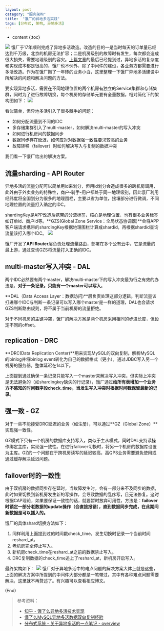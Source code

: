 ```yaml
---
layout: post
category: "服务架构"
title:  "饿厂的异地多活实践"
tags: [分布式, 架构, 异地多活]
---
```


* content
{:toc}

![](https://picsum.photos/800/300/?image=692)
饿厂于17年顺利完成了异地多活改造。改造的目的一是当时每天的订单量已经达到千万级，北京的机房无法扩容；二是机房级别的故障时有发生，每次都会造成很大损失，需要地理级别的容灾。[上篇文章](https://cui1994.github.io/2019/01/07/cap1/)的最后已经提到过，异地多活的复杂度和实现成本都是很高的，饿厂也不例外，除了中间件的建设，各业务方都需要进行多活改造。作为在饿厂搬了一年砖的业务小白，这里整理一下饿厂异地多活建设中所解决的问题和解决问题的方法。





要实现异地多活，需要在不同地理位置的两个机房有独立的Service集群和存储集群，同时为了进行故障切换，每个机房的存储单元要有全量数据，相对简化下的架构图如下：
![](https://i.loli.net/2019/01/08/5c349cad3d7ee.png)

看似简单，但异地多活引入了很多棘手的问题：
- 如何分配流量到不同的IDC
- 多存储集群引入了multi-master，如何解决multi-master的写入冲突
- 如何进行机房间的数据同步
- 数据同步存在延迟，如何应对对数据强一致性要求较高的业务
- 故障转移（failover）时如何解决写入与复制的数据冲突

我们看一下饿厂给出的解决方案。

## 流量sharding - API Router
异地多活的流量分配可以简单用id来划分，但用id划分会造成很多的跨机房调用，此外由于外卖业务的特殊性，商户-骑手-用户都处于同一地理级别，因此饿厂利用经纬度将全国划分为很多的地理围栏，主要以省为单位，接壤部分进行微调，不同地理位置的流量打入确定的IDC。

shardingKey是APP改造后携带的分流标签，核心是地理位置，也有很多业务标签如订单id、商户id等。**GZS(Global Zone Service：全局状态协调器)**会将APP客户端请求携带的shardingKey根据地理围栏计算成shardid，再根据shardid查询流量该打入哪个IDC。
![](https://i.loli.net/2019/01/08/5c34a68215b2e.png)

饿厂开发了**API Router**层负责处理流量路由，部署在多个公有云中，它是流量的最上游，通过查询GZS将流量打入正确的IDC。

## multi-master写入冲突 - DAL
两个IDC必然要有两个master，解决multi-master下的写入冲突最为行之有效的办法是，**对于一条记录，只能有一个master可以写入**。

**DAL（Data Access Layer：数据访问)**层负责处理这部分逻辑。判断流量该打进哪个IDC与判断一条记录可以写入哪个master是一样的道理，DAL也会请求GZS判断路由规则，将不属于当前机房的流量拒绝。

对于不同机房的主键冲突，饿厂的解决方案是两个机房采用相同的步进长度，但设定不同的offset。

## replication - DRC
**DRC(Data Replication Center)**用来实现MySQL的双向复制，解析MySQL的binlog并将binlog event转化为自己的数据格式（更小），通过JDBC写入另一个机房的服务器，整体延迟在1s以下。

上面提到通过确保一条记录只能写入一个master来解决写入冲突，但实际上冲突是无法避免的（如shardingkey缺失的行记录），饿厂通过**给所有表增加一个业务方不感知的时间戳字段check_time，当发生写入冲突时根据时间戳保留最新的记录。**

## 强一致 - GZ
对于一些不能接受DRC延迟的业务（如注册），可以通过**GZ（Global Zone）**实现强一致性。

GZ模式下只有一个机房的数据库支持写入，类似于主从模式，同时DAL支持读操作绑定主库，实现强一致性。在进行failover切换时，将另一个机房的数据库设置为主库。GZ的一个问题在于跨机房读写的延迟较高，高QPS业务需要避免使用或通过缓存解决延迟问题。

## failover时的一致性
由于双机房的数据同步存在延时，当故障发生时，会有一部分来不及同步的数据，此时如果切换到新机房发生新的写操作，会导致数据的乱序写，且无法修复。这时根据CAP理论，如果要保证一致性的话，就要暂时放弃可用性，方法是：**failover时锁定一部分老数据的update操作（会直接报错），直到数据同步完成，在此期间新数据是可以插入的。**

饿厂的具体shard切换方法如下：
1. 同样利用上面提到过的时间戳check_time，发生切换时记录一个当前时间reshard_at。
2. 老机房完全停止写入。
3. 新机房check_time在reshard_at之前的数据禁止写入。
4. DRC复制数据的check_time追上了reshard_at，新机房开启写入。

最终架构如下：
![](https://i.loli.net/2019/01/08/5c34b3b20d48a.png)
饿厂对于异地多活中的难点问题的解决方案大体上就是这些，上面的解决方案中所提到的中间件大部分都是一笔带过，其中有各种难点问题需要解决，这里就不再赘述了。有兴趣可以查看相应博文。

(End)


> 参考资料：
> - [知乎 - 饿了么异地多活技术实现](https://zhuanlan.zhihu.com/p/32009822)
> - [饿了么MySQL异地多活数据双向复制经验](https://www.jianshu.com/p/fe8bf1ebf34d)
> - [分布式系统 - 关于异地多活的一点笔记 - overview](http://afghl.github.io/2018/02/11/distributed-system-multi-datacenter-1.html)












